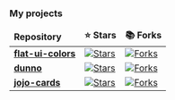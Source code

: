 
### My projects
  <table>
    <thead>
      <tr>
        <td><b>Repository</b></td>
        <td><b>⭐ Stars</b></td>
        <td><b>📚 Forks</b></td>
      </tr>
    </thead>
    <tbody>
       <tr>
        <td>
          <a href="https://github.com/mvximenko/flat-ui-colors">
            <b>flat-ui-colors</b></a>
        </td>
        <td>
          <a href="https://github.com/mvximenko/flat-ui-colors">
            <img alt="Stars"
              src="https://img.shields.io/github/stars/mvximenko/flat-ui-colors?style=flat-square&labelColor=343b41" />
          </a>
        </td>
        <td>
          <a href="https://github.com/mvximenko/flat-ui-colors">
            <img alt="Forks"
              src="https://img.shields.io/github/forks/mvximenko/flat-ui-colors?style=flat-square&labelColor=343b41" />
          </a>
        </td>
      </tr>
      <tr>
        <td>
          <a href="https://github.com/mvximenko/dunno">
            <b>dunno</b>
          </a>
        </td>
        <td>
          <a href="https://github.com/mvximenko/dunno">
            <img alt="Stars"
              src="https://img.shields.io/github/stars/mvximenko/dunno?style=flat-square&labelColor=343b41" />
          </a>
        </td>
        <td>
          <a href="https://github.com/mvximenko/dunno">
            <img alt="Forks"
              src="https://img.shields.io/github/forks/mvximenko/dunno?style=flat-square&labelColor=343b41" />
          </a>
        </td>
      </tr>
      <tr>
        <td>
          <a href="https://github.com/mvximenko/jojo-cards">
            <b>jojo-cards</b>
          </a>
        </td>
        <td>
          <a href="https://github.com/mvximenko/jojo-cards">
            <img alt="Stars"
              src="https://img.shields.io/github/stars/mvximenko/jojo-cards?style=flat-square&labelColor=343b41" />
          </a>
        </td>
        <td>
          <a href="https://github.com/mvximenko/jojo-cards">
            <img alt="Forks"
              src="https://img.shields.io/github/forks/mvximenko/jojo-cards?style=flat-square&labelColor=343b41" />
          </a>
        </td>
      </tr> 
<!--       <tr>
        <td>
          <a href="https://github.com/mvximenko/youdo">
            <b>youdo</b>
          </a>
        </td>
        <td>
          <a href="https://github.com/mvximenko/youdo">
            <img alt="Stars"
              src="https://img.shields.io/github/stars/mvximenko/youdo?style=flat-square&labelColor=343b41" />
          </a>
        </td>
        <td>
          <a href="https://github.com/mvximenko/youdo">
            <img alt="Forks"
              src="https://img.shields.io/github/forks/mvximenko/youdo?style=flat-square&labelColor=343b41" />
          </a>
        </td>
      </tr> -->
<!--    <tr>
        <td>
          <a href="https://github.com/mvximenko/social-network">
            <b>social-network</b></a>
        </td>
        <td>
          <a href="https://github.com/mvximenko/social-network">
            <img alt="Stars"
              src="https://img.shields.io/github/stars/mvximenko/social-network?style=flat-square&labelColor=343b41" />
          </a>
        </td>
        <td>
          <a href="https://github.com/mvximenko/social-network">
            <img alt="Forks"
              src="https://img.shields.io/github/forks/mvximenko/social-network?style=flat-square&labelColor=343b41" />
        </td>
        </tr> -->
<!--    <tr>
        <td>
          <a href="https://github.com/mvximenko/e-commerce">
            <b>e-commerce</b></a>
        </td>
        <td>
          <a href="https://github.com/mvximenko/e-commerce">
            <img alt="Stars"
              src="https://img.shields.io/github/stars/mvximenko/e-commerce?style=flat-square&labelColor=343b41" />
          </a>
        </td>
        <td>
          <a href="https://github.com/mvximenko/e-commerce">
            <img alt="Forks"
              src="https://img.shields.io/github/forks/mvximenko/e-commerce?style=flat-square&labelColor=343b41" />
        </td>
        </tr> -->
 <!--   <tr>
        <td>
          <a href="https://github.com/mvximenko/picketer-admin">
            <b>picketer-admin</b></a>
        </td>
        <td>
          <a href="https://github.com/mvximenko/picketer-admin">
            <img alt="Stars"
              src="https://img.shields.io/github/stars/mvximenko/picketer-admin?style=flat-square&labelColor=343b41" />
          </a>
        </td>
        <td>
          <a href="https://github.com/mvximenko/picketer-admin">
            <img alt="Forks"
              src="https://img.shields.io/github/forks/mvximenko/picketer-admin?style=flat-square&labelColor=343b41" />
        </td>
        </tr> -->
  <!--  <tr>
        <td>
          <a href="https://github.com/mvximenko/picketer-backend">
            <b>picketer-backend</b></a>
        </td>
        <td>
          <a href="https://github.com/mvximenko/picketer-backend">
            <img alt="Stars"
              src="https://img.shields.io/github/stars/mvximenko/picketer-backend?style=flat-square&labelColor=343b41" />
          </a>
        </td>
        <td>
          <a href="https://github.com/mvximenko/picketer-backend">
            <img alt="Forks"
              src="https://img.shields.io/github/forks/mvximenko/picketer-backend?style=flat-square&labelColor=343b41" />
        </td>
        </tr> -->
<!--    <tr>
        <td>
          <a href="https://github.com/mvximenko/picketer-user">
            <b>picketer-user</b></a>
        </td>
        <td>
          <a href="https://github.com/mvximenko/picketer-user">
            <img alt="Stars"
              src="https://img.shields.io/github/stars/mvximenko/picketer-user?style=flat-square&labelColor=343b41" />
          </a>
        </td>
        <td>
          <a href="https://github.com/mvximenko/picketer-user">
            <img alt="Forks"
              src="https://img.shields.io/github/forks/mvximenko/picketer-user?style=flat-square&labelColor=343b41" />
        </td>
        </tr> -->
    </tbody> 
  </table> 
